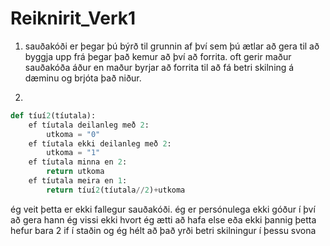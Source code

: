 # Reiknirit_Verk1

1. sauðakóði er þegar þú býrð til grunnin af því sem þú ætlar að gera til að byggja upp frá þegar það kemur að því að forrita.
oft gerir maður sauðakóða áður en maður byrjar að forrita til að fá betri skilning á dæminu og brjóta það niður.

2.  
```python
def tíuí2(tíutala):  
    ef tíutala deilanleg með 2:  
        utkoma = "0"  
    ef tíutala ekki deilanleg með 2:  
        utkoma = "1"  
    ef tíutala minna en 2:  
        return utkoma  
    ef tíutala meira en 1:  
        return tíuí2(tíutala//2)+utkoma  
```
ég veit þetta er ekki fallegur sauðakóði. ég er persónulega ekki góður í því að gera hann
ég vissi ekki hvort ég ætti að hafa else eða ekki þannig þetta hefur bara 2 if í staðin og ég hélt að það yrði betri skilningur í þessu svona
